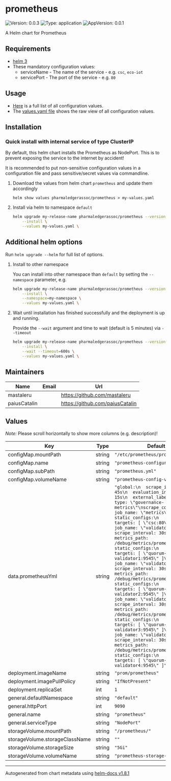 # prometheus

![Version: 0.0.3](https://img.shields.io/badge/Version-0.0.3-informational?style=flat-square) ![Type: application](https://img.shields.io/badge/Type-application-informational?style=flat-square) ![AppVersion: 0.0.1](https://img.shields.io/badge/AppVersion-0.0.1-informational?style=flat-square)

A Helm chart for Prometheus

## Requirements

- [helm 3](https://helm.sh/docs/intro/install/)
- These mandatory configuration values:
	 - serviceName - The name of the service - e.g. `csc`, `eco-iot`
	 - servicePort - The port of the service - e.g. `80`

## Usage

- [Here](./README.md#values) is a full list of all configuration values.
- The [values.yaml file](./values.yaml) shows the raw view of all configuration values.

## Installation

### Quick install with internal service of type ClusterIP

By default, this helm chart installs the Prometheus as NodePort.
This is to prevent exposing the service to the internet by accident!

It is recommended to put non-sensitive configuration values in a configuration file and pass sensitive/secret values via commandline.

1. Download the values from helm chart `prometheus` and update them accordingly

    ```shell
    helm show values pharmaledgerassoc/prometheus > my-values.yaml
    ```

2. Install via helm to namespace `default`

    ```bash
    helm upgrade my-release-name pharmaledgerassoc/prometheus --version=0.0.3 \
        --install \
        --values my-values.yaml \
    ```

## Additional helm options

Run `helm upgrade --helm` for full list of options.

1. Install to other namespace

    You can install into other namespace than `default` by setting the `--namespace` parameter, e.g.

    ```bash
    helm upgrade my-release-name pharmaledgerassoc/prometheus --version=0.0.3 \
        --install \
        --namespace=my-namespace \
        --values my-values.yaml \
    ```

2. Wait until installation has finished successfully and the deployment is up and running.

    Provide the `--wait` argument and time to wait (default is 5 minutes) via `--timeout`

    ```bash
    helm upgrade my-release-name pharmaledgerassoc/prometheus --version=0.0.3 \
        --install \
        --wait --timeout=600s \
        --values my-values.yaml \
    ```

## Maintainers

| Name | Email | Url |
| ---- | ------ | --- |
| mastaleru |  | <https://github.com/mastaleru> |
| paiusCatalin |  | <https://github.com/paiusCatalin> |

## Values

*Note:* Please scroll horizontally to show more columns (e.g. description)!

| Key | Type | Default | Description |
|-----|------|---------|-------------|
| configMap.mountPath | string | `"/etc/prometheus/prometheus.yml"` |  |
| configMap.name | string | `"prometheus-configuration"` |  |
| configMap.subPath | string | `"prometheus.yml"` |  |
| configMap.volumeName | string | `"prometheus-config-volume"` |  |
| data.prometheusYml | string | `"global:\n  scrape_interval: 45s\n  evaluation_interval: 15s\n  external_labels:\n    type: \"governance-metrics\"\nscrape_configs:\n  - job_name: \"metrics\"\n    static_configs:\n      - targets: [ \"csc:80\" ]\n  - job_name: \"validator1\"\n    scrape_interval: 30s\n    metrics_path: /debug/metrics/prometheus\n    static_configs:\n      - targets: [ \"quorum-validator1:9545\" ]\n  - job_name: \"validator2\"\n    scrape_interval: 30s\n    metrics_path: /debug/metrics/prometheus\n    static_configs:\n      - targets: [ \"quorum-validator2:9545\" ]\n  - job_name: \"validator3\"\n    scrape_interval: 30s\n    metrics_path: /debug/metrics/prometheus\n    static_configs:\n      - targets: [ \"quorum-validator3:9545\" ]\n  - job_name: \"validator4\"\n    scrape_interval: 30s\n    metrics_path: /debug/metrics/prometheus\n    static_configs:\n      - targets: [ \"quorum-validator4:9545\" ]"` |  |
| deployment.imageName | string | `"prom/prometheus"` |  |
| deployment.imagePullPolicy | string | `"IfNotPresent"` |  |
| deployment.replicaSet | int | `1` |  |
| general.defaultNamespace | string | `"default"` |  |
| general.httpPort | int | `9090` |  |
| general.name | string | `"prometheus"` |  |
| general.serviceType | string | `"NodePort"` |  |
| storageVolume.mountPath | string | `"/prometheus/"` |  |
| storageVolume.storageClassName | string | `""` |  |
| storageVolume.storageSize | string | `"5Gi"` |  |
| storageVolume.volumeName | string | `"prometheus-storage-volume"` |  |

----------------------------------------------
Autogenerated from chart metadata using [helm-docs v1.8.1](https://github.com/norwoodj/helm-docs/releases/v1.8.1)
